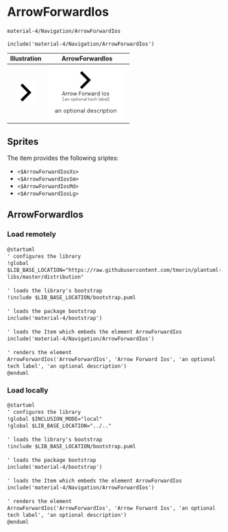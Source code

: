 # ArrowForwardIos


```text
material-4/Navigation/ArrowForwardIos
```

```text
include('material-4/Navigation/ArrowForwardIos')
```



| Illustration | ArrowForwardIos |
| :---: | :---: |
| ![illustration for Illustration](../../material-4/Navigation/ArrowForwardIos.png) | ![illustration for ArrowForwardIos](../../material-4/Navigation/ArrowForwardIos.Local.png) |



## Sprites
The item provides the following sriptes:

- `<$ArrowForwardIosXs>`
- `<$ArrowForwardIosSm>`
- `<$ArrowForwardIosMd>`
- `<$ArrowForwardIosLg>`





## ArrowForwardIos

### Load remotely
```plantuml
@startuml
' configures the library
!global $LIB_BASE_LOCATION="https://raw.githubusercontent.com/tmorin/plantuml-libs/master/distribution"

' loads the library's bootstrap
!include $LIB_BASE_LOCATION/bootstrap.puml

' loads the package bootstrap
include('material-4/bootstrap')

' loads the Item which embeds the element ArrowForwardIos
include('material-4/Navigation/ArrowForwardIos')

' renders the element
ArrowForwardIos('ArrowForwardIos', 'Arrow Forward Ios', 'an optional tech label', 'an optional description')
@enduml
```

### Load locally
```plantuml
@startuml
' configures the library
!global $INCLUSION_MODE="local"
!global $LIB_BASE_LOCATION="../.."

' loads the library's bootstrap
!include $LIB_BASE_LOCATION/bootstrap.puml

' loads the package bootstrap
include('material-4/bootstrap')

' loads the Item which embeds the element ArrowForwardIos
include('material-4/Navigation/ArrowForwardIos')

' renders the element
ArrowForwardIos('ArrowForwardIos', 'Arrow Forward Ios', 'an optional tech label', 'an optional description')
@enduml
```

